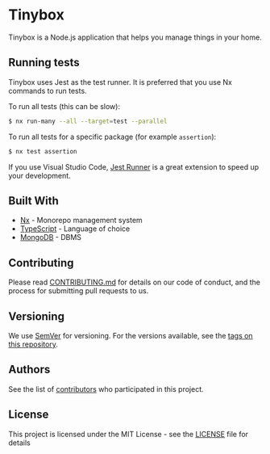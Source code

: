 # Tinybox

Tinybox is a Node.js application that helps you manage things in your home.

## Running tests

Tinybox uses Jest as the test runner. It is preferred that you use Nx commands
to run tests.

To run all tests (this can be slow):

```bash
$ nx run-many --all --target=test --parallel
```

To run all tests for a specific package (for example `assertion`):

```bash
$ nx test assertion
```

If you use Visual Studio Code, [Jest Runner](https://marketplace.visualstudio.com/items?itemName=firsttris.vscode-jest-runner) is a great extension to speed up your development.

## Built With

- [Nx](https://nx.dev/) - Monorepo management system
- [TypeScript](https://www.typescriptlang.org/) - Language of choice
- [MongoDB](https://www.mongodb.com/) - DBMS

## Contributing

Please read [CONTRIBUTING.md](https://github.com/junzhengca/tinybox/blob/main/CONTRIBUTING.md) for details on our code of conduct, and the process for submitting pull requests to us.

## Versioning

We use [SemVer](http://semver.org/) for versioning. For the versions available, see the [tags on this repository](https://github.com/your/project/tags).

## Authors

See the list of [contributors](https://github.com/junzhengca/tinybox/contributors) who participated in this project.

## License

This project is licensed under the MIT License - see the [LICENSE](LICENSE) file for details
